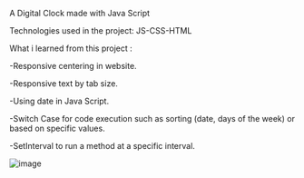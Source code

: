 A Digital Clock made with Java Script

Technologies used in the project: JS-CSS-HTML

What i learned from this project :

-Responsive centering in website.

-Responsive text by tab size.

-Using date in Java Script.

-Switch Case for code execution such as sorting (date, days of the week) or based on specific values.

-SetInterval to run a method at a specific interval.

![image](https://github.com/Tennoxic/Digital-Clock-JS/blob/main/Photo.png)
